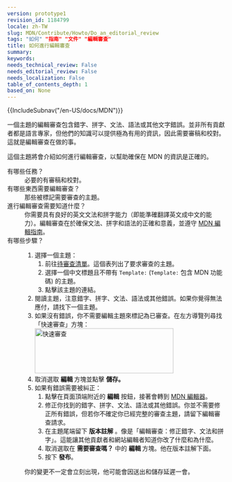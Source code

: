 ```yaml
---
version: prototype1
revision_id: 1184799
locale: zh-TW
slug: MDN/Contribute/Howto/Do_an_editorial_review
tags: "如何" "指南" "文件" "編輯審查"
title: 如何進行編輯審查
summary: 
keywords: 
needs_technical_review: False
needs_editorial_review: False
needs_localization: False
table_of_contents_depth: 1
based_on: None
---
```

<div>{{IncludeSubnav("/en-US/docs/MDN")}}</div>

<p class="summary">一個主題的編輯審查包含錯字、拼字、文法、語法或其他文字錯誤。並非所有貢獻者都是語言專家，但他們的知識可以提供極為有用的資訊，因此需要審稿和校對。這就是編輯審查在做的事。</p>

<p><span class="seoSummary">這個主題將會介紹如何進行編輯審查，以幫助確保在 MDN 的資訊是正確的。</span></p>

<dl>
 <dt>有哪些任務？</dt>
 <dd>必要的有審稿和校對。</dd>
 <dt>有哪些東西需要編輯審查？</dt>
 <dd>那些被標記需要審查的主題。</dd>
 <dt>進行編輯審查需要知道什麼？</dt>
 <dd>你需要具有良好的英文文法和拼字能力（即能準確翻譯英文成中文的能力）。編輯審查在於確保文法、拼字和語法的正確和意義，並遵守&nbsp;<a href="/en-US/docs/MDN/Contribute/Guidelines/Writing_style_guide">MDN 編輯指南</a>。</dd>
 <dt>有哪些步驟？</dt>
 <dd>
 <ol>
  <li>選擇一個主題：
   <ol>
    <li>前往<a href="zh-TW/docs/needs-review/editorial">待審查清單</a>。這個表列出了要求審查的主題。</li>
    <li>選擇一個中文標題且不帶有&nbsp;<code>Template:</code> (<code>Template:</code> 包含 MDN 功能碼) 的主題。</li>
    <li>點擊該主題的連結。</li>
   </ol>
  </li>
  <li><a id="core-steps" name="core-steps"></a>閱讀主題，注意錯字、拼字、文法、語法或其他錯誤。如果你覺得無法應付，請找下一個主題。</li>
  <li>如果沒有錯誤，你不需要編輯主題來標記為已審查。在左方導覽列尋找「快速審查」方塊：<br />
   <img alt="快速審查" src="http://i.imgur.com/3T2JKns.jpg" style="height:104px; width:321px" /></li>
  <li>取消選取 <strong>編輯 </strong>方塊並點擊&nbsp;<strong>儲存。</strong></li>
  <li>如果有錯誤需要被糾正：
   <ol>
    <li>點擊在頁面頂端附近的&nbsp;<strong>編輯</strong>&nbsp;按鈕，接著會轉到&nbsp;<a href="/zh-TW/docs/Project:MDN/Contributing/Editor_guide">MDN 編輯器</a>。</li>
    <li>修正你找到的錯字、拼字、文法、語法或其他錯誤。你並不需要修正所有錯誤，但若你不確定你已經完整的審查主題，請留下編輯審查請求。</li>
    <li>在主題尾端留下&nbsp;<strong>版本註解</strong>&nbsp;。像是「編輯審查：修正錯字、文法和拼字」。這能讓其他貢獻者和網站編輯者知道你改了什麼和為什麼。</li>
    <li>取消選取在 <strong>需要審查嗎？</strong>&nbsp;中的 <strong>編輯 </strong>方塊。他在版本註解下面。</li>
    <li>按下&nbsp;<strong>發布</strong>。</li>
   </ol>
  </li>
 </ol>

 <div class="note">
 <p>你的變更不一定會立刻出現，他可能會因送出和儲存延遲一會。</p>
 </div>
 </dd>
</dl>

